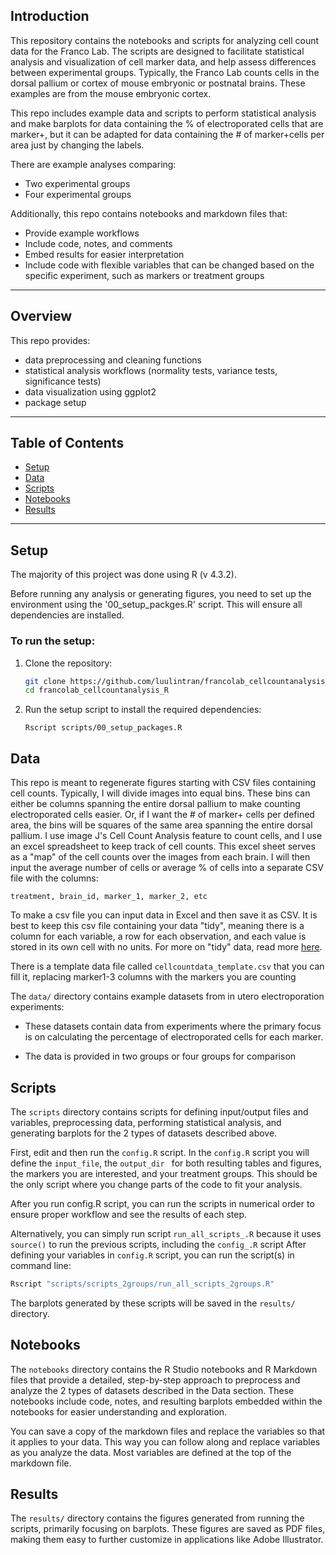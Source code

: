 ## Introduction
This repository contains the notebooks and scripts for analyzing cell count data for the Franco Lab. The scripts are designed to facilitate statistical analysis and visualization of cell marker data, and help assess differences between experimental groups. Typically, the Franco Lab counts cells in the dorsal pallium or cortex of mouse embryonic or postnatal brains. These examples are from the mouse embryonic cortex.

This repo includes example data and scripts to perform statistical analysis and make barplots for data containing the % of electroporated cells that are marker+, but it can be adapted for data containing the # of marker+cells per area just by changing the labels.

There are example analyses comparing:
* Two experimental groups
* Four experimental groups

Additionally, this repo contains notebooks and markdown files that:
* Provide example workflows
* Include code, notes, and comments
* Embed results for easier interpretation
* Include code with flexible variables that can be changed based on the specific experiment, such as markers or treatment groups

---

## Overview
This repo provides: 
* data preprocessing and cleaning functions
* statistical analysis workflows (normality tests, variance tests, significance tests)
* data visualization using ggplot2
* package setup
---

## Table of Contents

- [Setup](#setup)
- [Data](#data)
- [Scripts](#scripts)
- [Notebooks](#notebooks)
- [Results](#results)

---

## Setup
The majority of this project was done using R (v 4.3.2).

Before running any analysis or generating figures, you need to set up the environment using the '00_setup_packges.R' script. This will ensure all dependencies are installed.

### To run the setup:

1. Clone the repository:
   ```bash
   git clone https://github.com/luulintran/francolab_cellcountanalysis_R.git
   cd francolab_cellcountanalysis_R
   ```

2. Run the setup script to install the required dependencies:
    ```
    Rscript scripts/00_setup_packages.R
    ```

## Data

This repo is meant to regenerate figures starting with CSV files containing cell counts. Typically, I will divide images into equal bins. These bins can either be columns spanning the entire dorsal pallium to make counting electroporated cells easier. Or, if I want the # of marker+ cells per defined area, the bins will be squares of the same area spanning the entire dorsal pallium. I use image J's Cell Count Analysis feature to count cells, and I use an excel spreadsheet to keep track of cell counts. This excel sheet serves as a "map" of the cell counts over the images from each brain. I will then input the average number of cells or average % of cells into a separate CSV file with the columns:  

`treatment, brain_id, marker_1, marker_2, etc`

To make a csv file you can input data in Excel and then save it as CSV. It is best to keep this csv file containing your data "tidy", meaning there is a column for each variable, a row for each observation, and each value is stored in its own cell with no units. For more on "tidy" data, read more [here](https://r4ds.had.co.nz/tidy-data.html).  

There is a template data file called `cellcountdata_template.csv` that you can fill it, replacing marker1-3 columns with the markers you are counting

The `data/` directory contains example datasets from in utero electroporation experiments:  
* These datasets contain data from experiments where the primary focus is on calculating the percentage of electroporated cells for each marker. 

* The data is provided in two groups or four groups for comparison

## Scripts

The `scripts` directory contains scripts for defining input/output files and variables, preprocessing data, performing statistical analysis, and generating barplots for the 2 types of datasets described above. 

First, edit and then run the `config.R` script. In the `config.R` script you will define the `input_file`, the `output_dir ` for both resulting tables and figures, the markers you are interested, and your treatment groups. This should be the only script where you change parts of the code to fit your analysis.  

After you run config.R script, you can run the scripts in numerical order to ensure proper workflow and see the results of each step.  

Alternatively, you can simply run script `run_all_scripts_.R` because it uses `source()` to run the previous scripts, including the `config_.R` script
After defining your variables in `config.R` script, you can run the script(s) in command line:

   ```bash
   Rscript "scripts/scripts_2groups/run_all_scripts_2groups.R"
   ```

The barplots generated by these scripts will be saved in the `results/` directory.

## Notebooks

The `notebooks` directory contains the R Studio notebooks and R Markdown files that provide a detailed, step-by-step approach to preprocess and analyze the 2 types of datasets described in the Data section. These notebooks include code, notes, and resulting barplots embedded within the notebooks for easier understanding and exploration. 

You can save a copy of the markdown files and replace the variables so that it applies to your data. This way you can follow along and replace variables as you analyze the data. Most variables are defined at the top of the markdown file. 

## Results

The `results/` directory contains the figures generated from running the scripts, primarily focusing on barplots. These figures are saved as PDF files, making them easy to further customize in applications like Adobe Illustrator.